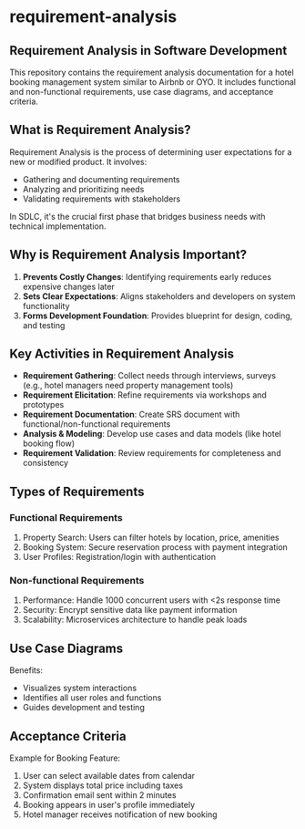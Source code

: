 # requirement-analysis

## Requirement Analysis in Software Development

This repository contains the requirement analysis documentation for a hotel booking management system similar to Airbnb or OYO. It includes functional and non-functional requirements, use case diagrams, and acceptance criteria.

## What is Requirement Analysis?

Requirement Analysis is the process of determining user expectations for a new or modified product. It involves:
- Gathering and documenting requirements
- Analyzing and prioritizing needs
- Validating requirements with stakeholders

In SDLC, it's the crucial first phase that bridges business needs with technical implementation.

## Why is Requirement Analysis Important?

1. **Prevents Costly Changes**: Identifying requirements early reduces expensive changes later
2. **Sets Clear Expectations**: Aligns stakeholders and developers on system functionality
3. **Forms Development Foundation**: Provides blueprint for design, coding, and testing

## Key Activities in Requirement Analysis

- **Requirement Gathering**: Collect needs through interviews, surveys (e.g., hotel managers need property management tools)
- **Requirement Elicitation**: Refine requirements via workshops and prototypes
- **Requirement Documentation**: Create SRS document with functional/non-functional requirements
- **Analysis & Modeling**: Develop use cases and data models (like hotel booking flow)
- **Requirement Validation**: Review requirements for completeness and consistency

## Types of Requirements

### Functional Requirements
1. Property Search: Users can filter hotels by location, price, amenities
2. Booking System: Secure reservation process with payment integration
3. User Profiles: Registration/login with authentication

### Non-functional Requirements
1. Performance: Handle 1000 concurrent users with <2s response time
2. Security: Encrypt sensitive data like payment information
3. Scalability: Microservices architecture to handle peak loads

## Use Case Diagrams



Benefits:
- Visualizes system interactions
- Identifies all user roles and functions
- Guides development and testing

## Acceptance Criteria

Example for Booking Feature:
1. User can select available dates from calendar
2. System displays total price including taxes
3. Confirmation email sent within 2 minutes
4. Booking appears in user's profile immediately
5. Hotel manager receives notification of new booking

